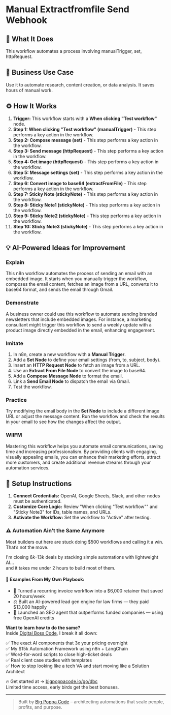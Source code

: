 # Manual Extractfromfile Send Webhook

## 🚀 What It Does
This workflow automates a process involving manualTrigger, set, httpRequest.

## 💼 Business Use Case
Use it to automate research, content creation, or data analysis. It saves hours of manual work.

## ⚙️ How It Works
1.  **Trigger:** This workflow starts with a **When clicking "Test workflow"** node.
2. **Step 1: When clicking "Test workflow" (manualTrigger)** - This step performs a key action in the workflow.
3. **Step 2: Compose message (set)** - This step performs a key action in the workflow.
4. **Step 3: Send message (httpRequest)** - This step performs a key action in the workflow.
5. **Step 4: Get image (httpRequest)** - This step performs a key action in the workflow.
6. **Step 5: Message settings (set)** - This step performs a key action in the workflow.
7. **Step 6: Convert image to base64 (extractFromFile)** - This step performs a key action in the workflow.
8. **Step 7: Sticky Note (stickyNote)** - This step performs a key action in the workflow.
9. **Step 8: Sticky Note1 (stickyNote)** - This step performs a key action in the workflow.
10. **Step 9: Sticky Note2 (stickyNote)** - This step performs a key action in the workflow.
11. **Step 10: Sticky Note3 (stickyNote)** - This step performs a key action in the workflow.

## 💡 AI-Powered Ideas for Improvement
### Explain
This n8n workflow automates the process of sending an email with an embedded image. It starts when you manually trigger the workflow, composes the email content, fetches an image from a URL, converts it to base64 format, and sends the email through Gmail.

### Demonstrate
A business owner could use this workflow to automate sending branded newsletters that include embedded images. For instance, a marketing consultant might trigger this workflow to send a weekly update with a product image directly embedded in the email, enhancing engagement.

### Imitate
1. In n8n, create a new workflow with a **Manual Trigger**.
2. Add a **Set Node** to define your email settings (from, to, subject, body).
3. Insert an **HTTP Request Node** to fetch an image from a URL.
4. Use an **Extract From File Node** to convert the image to base64.
5. Add a **Compose Message Node** to format the email.
6. Link a **Send Email Node** to dispatch the email via Gmail.
7. Test the workflow.

### Practice
Try modifying the email body in the **Set Node** to include a different image URL or adjust the message content. Run the workflow and check the results in your email to see how the changes affect the output.

### WIIFM
Mastering this workflow helps you automate email communications, saving time and increasing professionalism. By providing clients with engaging, visually appealing emails, you can enhance their marketing efforts, attract more customers, and create additional revenue streams through your automation services.

## 🔧 Setup Instructions
1. **Connect Credentials:** OpenAI, Google Sheets, Slack, and other nodes must be authenticated.
2. **Customize Core Logic:** Review "When clicking "Test workflow"" and "Sticky Note3" for IDs, table names, and URLs.
3. **Activate the Workflow:** Set the workflow to "Active" after testing.

### ⚠️ Automation Ain’t the Same Anymore

Most builders out here are stuck doing $500 workflows and calling it a win.  
That’s not the move.  

I'm closing $6k–$13k deals by stacking simple automations with lightweight AI...  
and it takes me under 2 hours to build most of them.

#### 🧠 Examples From My Own Playbook:
- 🔁 Turned a recurring invoice workflow into a $6,000 retainer that saved 20 hours/week  
- ⚖️ Built an AI-powered lead gen engine for law firms — they paid $13,000 happily  
- 🚀 Launched an SEO agent that outperforms funded companies — using free OpenAI credits  

**Want to learn how to do the same?**  
Inside [Digital Boss Code](https://bigpoppacode.io/go/dbc), I break it all down:

✅ The exact AI components that 3x your pricing overnight  
✅ My $15k Automation Framework using n8n + LangChain  
✅ Word-for-word scripts to close high-ticket deals  
✅ Real client case studies with templates  
✅ How to stop looking like a tech VA and start moving like a Solution Architect  

🔥 Get started at → [bigpoppacode.io/go/dbc](https://bigpoppacode.io/go/dbc)  
Limited time access, early birds get the best bonuses.

---
> Built by [Big Poppa Code](https://bigpoppacode.io) – architecting automations that scale people, profits, and purpose.

